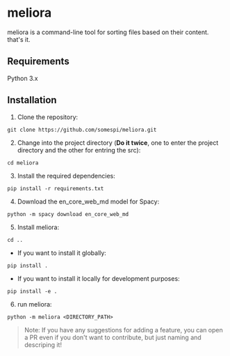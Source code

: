 # meliora
meliora is a command-line tool for sorting files based on their content. that's it. 

## Requirements
Python 3.x

## Installation

1. Clone the repository:
```shell
git clone https://github.com/somespi/meliora.git
```

2. Change into the project directory (**Do it twice**, one to enter the project directory and the other for entring the src):
```shell
cd meliora
```

3. Install the required dependencies:
```shell
pip install -r requirements.txt
```

4. Download the en_core_web_md model for Spacy:

```shell
python -m spacy download en_core_web_md
```


5. Install meliora:
```shell
cd ..
```
   
- If you want to install it globally:
```shell
pip install .
```

- If you want to install it locally for development purposes:
```shell
pip install -e .
```

6. run meliora: 
```shell
python -m meliora <DIRECTORY_PATH>
```


> Note: If you have any suggestions for adding a feature, you can open a PR even if you don't want to contribute, but just naming and descriping it! 
